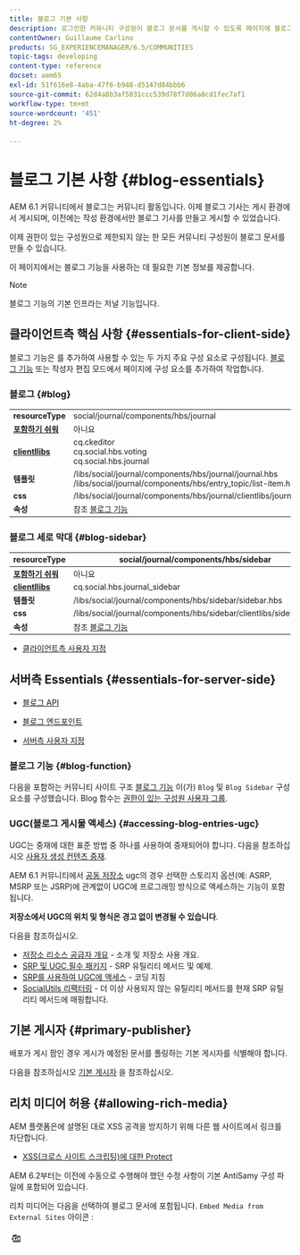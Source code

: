 ```yaml
---
title: 블로그 기본 사항
description: 로그인한 커뮤니티 구성원이 블로그 문서를 게시할 수 있도록 페이지에 블로그 기능을 추가하는 방법을 알아봅니다.
contentOwner: Guillaume Carlino
products: SG_EXPERIENCEMANAGER/6.5/COMMUNITIES
topic-tags: developing
content-type: reference
docset: aem65
exl-id: 51f616e8-4aba-47f6-b948-d5147d84bbb6
source-git-commit: 62d4a8b3af5031ccc539d78f7d06a8cd1fec7af1
workflow-type: tm+mt
source-wordcount: '451'
ht-degree: 2%

---
```


# 블로그 기본 사항 {#blog-essentials}

AEM 6.1 커뮤니티에서 블로그는 커뮤니티 활동입니다. 이제 블로그 기사는 게시 환경에서 게시되며, 이전에는 작성 환경에서만 블로그 기사를 만들고 게시할 수 있었습니다.

이제 권한이 있는 구성원으로 제한되지 않는 한 모든 커뮤니티 구성원이 블로그 문서를 만들 수 있습니다.

이 페이지에서는 블로그 기능을 사용하는 데 필요한 기본 정보를 제공합니다.

>[!NOTE]
>
>블로그 기능의 기본 인프라는 저널 기능입니다.

## 클라이언트측 핵심 사항 {#essentials-for-client-side}

블로그 기능은 를 추가하여 사용할 수 있는 두 가지 주요 구성 요소로 구성됩니다. [블로그 기능](/help/communities/functions.md#blog-function) 또는 작성자 편집 모드에서 페이지에 구성 요소를 추가하여 작업합니다.

### 블로그 {#blog}

<table>
 <tbody>
  <tr>
   <td> <strong>resourceType</strong></td>
   <td>social/journal/components/hbs/journal</td>
  </tr>
  <tr>
   <td> <a href="/help/communities/scf.md#add-or-include-a-communities-component"><strong>포함하기 쉬워</strong></a></td>
   <td>아니요</td>
  </tr>
  <tr>
   <td> <a href="/help/communities/clientlibs.md"><strong>clientllibs</strong></a></td>
   <td>cq.ckeditor<br /> cq.social.hbs.voting<br /> cq.social.hbs.journal</td>
  </tr>
  <tr>
   <td> <strong>템플릿</strong></td>
   <td> /libs/social/journal/components/hbs/journal/journal.hbs<br /> /libs/social/journal/components/hbs/entry_topic/list-item.hbs</td>
  </tr>
  <tr>
   <td> <strong>css</strong></td>
   <td> /libs/social/journal/components/hbs/journal/clientlibs/journal.css</td>
  </tr>
  <tr>
   <td><strong> 속성</strong></td>
   <td>참조 <a href="/help/communities/blog-feature.md">블로그 기능</a></td>
  </tr>
 </tbody>
</table>

### 블로그 세로 막대 {#blog-sidebar}

| **resourceType** | social/journal/components/hbs/sidebar |
|---|---|
| [**포함하기 쉬워**](/help/communities/scf.md#add-or-include-a-communities-component) | 아니요 |
| [**clientllibs**](/help/communities/clientlibs.md) | cq.social.hbs.journal_sidebar |
| **템플릿** | /libs/social/journal/components/hbs/sidebar/sidebar.hbs |
| **css** | /libs/social/journal/components/hbs/sidebar/clientlibs/sidebar.css |
| **속성** | 참조 [블로그 기능](/help/communities/blog-feature.md) |

* [클라이언트측 사용자 지정](/help/communities/client-customize.md)

## 서버측 Essentials {#essentials-for-server-side}

* [블로그 API](https://developer.adobe.com/experience-manager/reference-materials/6-5/javadoc/com/adobe/cq/social/journal/client/api/package-summary.html)

* [블로그 엔드포인트](https://developer.adobe.com/experience-manager/reference-materials/6-5/javadoc/com/adobe/cq/social/journal/client/endpoints/package-summary.html)

* [서버측 사용자 지정](/help/communities/server-customize.md)

### 블로그 기능 {#blog-function}

다음을 포함하는 커뮤니티 사이트 구조 [블로그 기능](/help/communities/functions.md#blog-function) 이(가) `Blog` 및 `Blog Sidebar` 구성 요소를 구성했습니다. Blog 함수는 [권한이 있는 구성원 사용자 그룹](/help/communities/users.md#privileged-members-group).

### UGC(블로그 게시물 액세스) {#accessing-blog-entries-ugc}

UGC는 중재에 대한 표준 방법 중 하나를 사용하여 중재되어야 합니다.
다음을 참조하십시오 [사용자 생성 컨텐츠 중재](/help/communities/moderate-ugc.md).

AEM 6.1 커뮤니티에서 [공동 저장소](/help/communities/working-with-srp.md) ugc의 경우 선택한 스토리지 옵션(예: ASRP, MSRP 또는 JSRP)에 관계없이 UGC에 프로그래밍 방식으로 액세스하는 기능이 포함됩니다.

**저장소에서 UGC의 위치 및 형식은 경고 없이 변경될 수 있습니다**.

다음을 참조하십시오.

* [저장소 리소스 공급자 개요](/help/communities/srp.md) - 소개 및 저장소 사용 개요.
* [SRP 및 UGC 필수 패키지](/help/communities/srp-and-ugc.md) - SRP 유틸리티 메서드 및 예제.
* [SRP를 사용하여 UGC에 액세스](/help/communities/accessing-ugc-with-srp.md) - 코딩 지침
* [SocialUtils 리팩터링](/help/communities/socialutils.md) - 더 이상 사용되지 않는 유틸리티 메서드를 현재 SRP 유틸리티 메서드에 매핑합니다.

## 기본 게시자 {#primary-publisher}

배포가 게시 팜인 경우 게시가 예정된 문서를 폴링하는 기본 게시자를 식별해야 합니다.

다음을 참조하십시오 [기본 게시자](/help/communities/deploy-communities.md#primary-publisher) 을 참조하십시오.

## 리치 미디어 허용 {#allowing-rich-media}

AEM 플랫폼은에 설명된 대로 XSS 공격을 방지하기 위해 다른 웹 사이트에서 링크를 차단합니다.

* [XSS(크로스 사이트 스크립팅)에 대한 Protect](/help/sites-developing/security.md#protect-against-cross-site-scripting-xss)

AEM 6.2부터는 이전에 수동으로 수행해야 했던 수정 사항이 기본 AntiSamy 구성 파일에 포함되어 있습니다.

리치 미디어는 다음을 선택하여 블로그 문서에 포함됩니다. `Embed Media from External Sites` 아이콘 :

![미디어](assets/media-icon.png)
